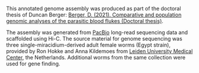 This annotated genome assembly was produced as part of the doctoral thesis of Duncan Berger: [Berger, D. (2021). Comparative and population genomic analyses of the parasitic blood flukes (Doctoral thesis)](https://doi.org/10.17863/CAM.86667).
  
The assembly was generated from [PacBio](https://www.pacb.com/) long-read sequencing data and scaffolded using Hi-C. The source material for genome sequencing was three single-miracidium-derived adult female worms (Egypt strain), provided by Ron Hokke and Anna Kildemoes from [Leiden University Medical Center](https://www.universiteitleiden.nl/en/medicine-lumc), the Netherlands. Additional worms from the same collection were used for gene finding.
